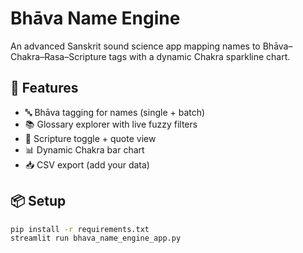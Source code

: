# Bhāva Name Engine

An advanced Sanskrit sound science app mapping names to Bhāva–Chakra–Rasa–Scripture tags with a dynamic Chakra sparkline chart.

## 🚀 Features
- 🔤 Bhāva tagging for names (single + batch)
- 📚 Glossary explorer with live fuzzy filters
- 📖 Scripture toggle + quote view
- 📊 Dynamic Chakra bar chart
- 📥 CSV export (add your data)

## 📦 Setup
```bash
pip install -r requirements.txt
streamlit run bhava_name_engine_app.py
```
